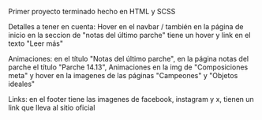 Primer proyecto terminado hecho en HTML y SCSS


Detalles a tener en cuenta: Hover en el navbar / también en la página de inicio en la seccion de "notas del último parche" tiene un hover y link en el texto "Leer más"


Animaciones: en el título "Notas del último parche", en la página notas del parche el título "Parche 14.13", Animaciones en la img de "Composiciones meta" y hover en la imagenes de las páginas "Campeones" y "Objetos ideales"


Links: en el footer tiene las imagenes de facebook, instagram y x, tienen un link que lleva al sitio oficial

